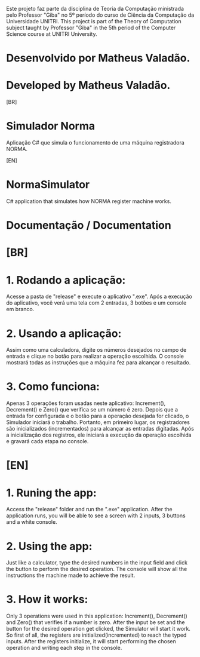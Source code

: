 Este projeto faz parte da disciplina de Teoria da Computação ministrada pelo Professor "Giba" no 5º período do curso de Ciência da Computação da Universidade UNITRI.
This project is part of the Theory of Computation subject taught by Professor "Giba" in the 5th period of the Computer Science course at UNITRI University.

# Desenvolvido por Matheus Valadão.
# Developed by Matheus Valadão.

[BR]
# Simulador Norma
Aplicação C# que simula o funcionamento de uma máquina registradora NORMA.

[EN]
# NormaSimulator
C# application that simulates how NORMA register machine works.


# Documentação / Documentation

# [BR]
# 1. Rodando a aplicação:
Acesse a pasta de "release" e execute o aplicativo ".exe".
Após a execução do aplicativo, você verá uma tela com 2 entradas, 3 botões e um console em branco.

# 2. Usando a aplicação:
Assim como uma calculadora, digite os números desejados no campo de entrada e clique no botão para realizar a operação escolhida.
O console mostrará todas as instruções que a máquina fez para alcançar o resultado.

# 3. Como funciona:
Apenas 3 operações foram usadas neste aplicativo: Increment(), Decrement() e Zero() que verifica se um número é zero.
Depois que a entrada for configurada e o botão para a operação desejada for clicado, o Simulador iniciará o trabalho.
Portanto, em primeiro lugar, os registradores são inicializados (incrementados) para alcançar as entradas digitadas.
Após a inicialização dos registros, ele iniciará a execução da operação escolhida e gravará cada etapa no console.

# [EN]
# 1. Runing the app:
Access the "release" folder and run the ".exe" application.
After the application runs, you will be able to see a screen with 2 inputs, 3 buttons and a white console.

# 2. Using the app:
Just like a calculator, type the desired numbers in the input field and click the button to perform the desired operation.
The console will show all the instructions the machine made to achieve the result.

# 3. How it works:
Only 3 operations were used in this application: Increment(), Decrement() and Zero() that verifies if a number is zero.
After the input be set and the button for the desired operation get clicked, the Simulator will start it work.
So first of all, the registers are initialized(incremented) to reach the typed inputs.
After the registers initialize, it will start performing the chosen operation and writing each step in the console.

